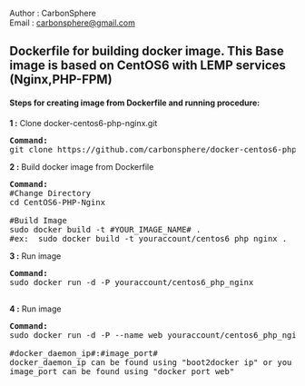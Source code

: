 Author  : CarbonSphere <br>
Email   : carbonsphere@gmail.com<br>


<h2>Dockerfile for building docker image. This Base image is based on CentOS6 with LEMP services (Nginx,PHP-FPM) </h2>

<h4>Steps for creating image from Dockerfile and running procedure:</h4>

<b>1 :</b> Clone docker-centos6-php-nginx.git
<pre>
<b>Command: </b>
git clone https://github.com/carbonsphere/docker-centos6-php-nginx.git
</pre>

<b>2 :</b> Build docker image from Dockerfile
<pre>
<b>Command: </b>
#Change Directory
cd CentOS6-PHP-Nginx

#Build Image
sudo docker build -t #YOUR_IMAGE_NAME# .
#ex:  sudo docker build -t youraccount/centos6_php_nginx .
</pre>

<b>3 :</b> Run image
<pre>
<b>Command: </b>
sudo docker run -d -P youraccount/centos6_php_nginx 

</pre>

<b>4 :</b> Run image
<pre>
<b>Command: </b>
sudo docker run -d -P --name web youraccount/centos6_php_nginx 

#docker_daemon_ip#:#image_port#
docker_daemon_ip can be found using "boot2docker ip" or you can check your environment variable "echo $DOCKER_HOST"
image_port can be found using "docker port web"

</pre>
